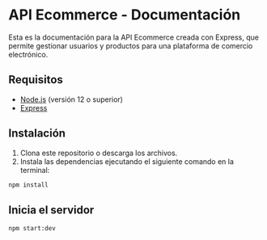 # API Ecommerce - Documentación

Esta es la documentación para la API Ecommerce creada con Express, que permite gestionar usuarios y productos para una plataforma de comercio electrónico.

## Requisitos

- [Node.js](https://nodejs.org) (versión 12 o superior)
- [Express](https://expressjs.com)

## Instalación

1. Clona este repositorio o descarga los archivos.
2. Instala las dependencias ejecutando el siguiente comando en la terminal:

```bash
npm install
```

## Inicia el servidor
```bash
npm start:dev
```
